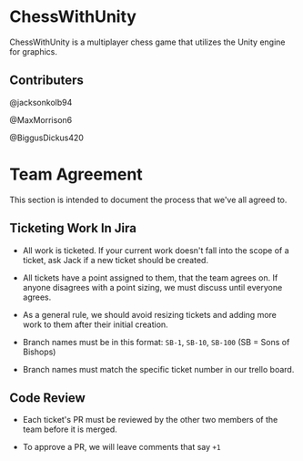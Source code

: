 # ChessWithUnity
ChessWithUnity is a multiplayer chess game that utilizes the Unity engine for graphics.

## Contributers
@jacksonkolb94

@MaxMorrison6

@BiggusDickus420

# Team Agreement
This section is intended to document the process that we've all agreed to.

## Ticketing Work In Jira
* All work is ticketed. If your current work doesn't fall into the scope of a ticket, ask Jack if a new ticket should
be created.

* All tickets have a point assigned to them, that the team agrees on. If anyone disagrees with a point sizing, we must
discuss until everyone agrees.

* As a general rule, we should avoid resizing tickets and adding more work to them after their initial creation.

* Branch names must be in this format: `SB-1`, `SB-10`, `SB-100` (SB = Sons of Bishops)

* Branch names must match the specific ticket number in our trello board.

## Code Review
* Each ticket's PR must be reviewed by the other two members of the team before it is merged.

* To approve a PR, we will leave comments that say `+1`


